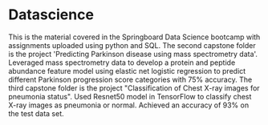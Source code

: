 # Datascience
This is the material covered in the Springboard Data Science bootcamp with assignments uploaded using python and SQL. 
The second capstone folder is the project 'Predicting Parkinson disease using mass spectrometry data'.  Leveraged mass spectrometry data to develop a protein and peptide abundance feature model using elastic net logistic regression to predict different Parkinson progression score categories with 75% accuracy.
The third capstone folder is the project "Classification of Chest X-ray images for pneumonia status". Used Resnet50 model in TensorFlow to classify chest X-ray images as pneumonia or normal. Achieved an accuracy of 93% on the test data set.


